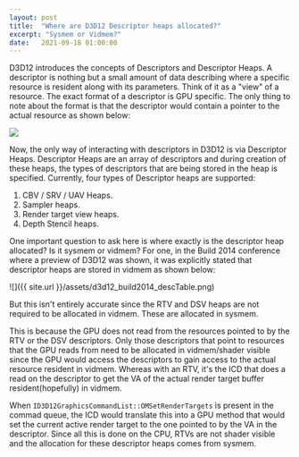 ```yaml
---
layout: post
title:  "Where are D3D12 Descriptor heaps allocated?"
excerpt: "Sysmem or Vidmem?"
date:   2021-09-18 01:00:00
---
```



D3D12 introduces the concepts of Descriptors and Descriptor Heaps. A descriptor is nothing but a small amount of data describing where a specific resource is resident along with its parameters. Think of it as a "view" of a resource. The exact format of a descriptor is GPU specific. The only thing to note about the format is that the descriptor would contain a pointer to the actual resource as shown below:

![](https://software.intel.com/content/dam/develop/external/us/en/images/descriptor-that-represents-a-view-545120.png)

Now, the only way of interacting with descriptors in D3D12 is via Descriptor Heaps. Descriptor Heaps are an array of descriptors and during creation of these heaps, the types of descriptors that are being stored in the heap is specified. Currently, four types of Descriptor heaps are supported:

1. CBV / SRV / UAV Heaps.
2. Sampler heaps.
3. Render target view heaps.
4. Depth Stencil heaps.

One important question to ask here is where exactly is the descriptor heap allocated? Is it sysmem or vidmem? For one, in the Build 2014 conference where a preview of D3D12 was shown, it was explicitly stated that descriptor heaps are stored in vidmem as shown below:

![]({{ site.url }}/assets/d3d12_build2014_descTable.png)

But this isn't entirely accurate since the RTV and DSV heaps are not required to be allocated in vidmem. These are allocated in sysmem.

This is because the GPU does not read from the resources pointed to by the RTV or the DSV descriptors. Only those descriptors that point to resources that the GPU reads from need to be allocated in vidmem/shader visible since the GPU would access the descriptors to gain access to the actual resource resident in vidmem. Whereas with an RTV, it's the ICD that does a read on the descriptor to get the VA of the actual render target buffer resident(hopefully) in vidmem.

When ``ID3D12GraphicsCommandList::OMSetRenderTargets`` is present in the commad queue, the ICD would translate this into a GPU method that would set the current active render target to the one pointed to by the VA in the descriptor. Since all this is done on the CPU, RTVs are not shader visible and the allocation for these descriptor heaps comes from sysmem.
